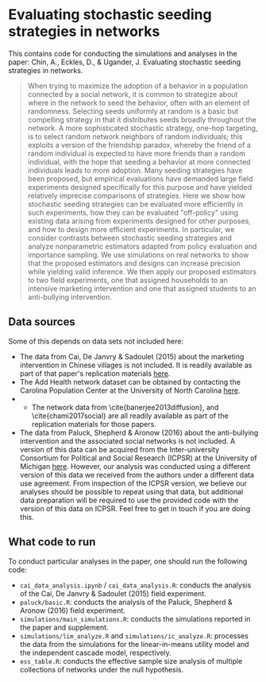 # Evaluating stochastic seeding strategies in networks

This contains code for conducting the simulations and analyses in the paper:
Chin, A., Eckles, D., &amp; Ugander, J. Evaluating stochastic seeding strategies in networks.
> When trying to maximize the adoption of a behavior in a population connected by a social network, it is common to strategize about where in the network to seed the behavior, often with an element of randomness. Selecting seeds uniformly at random is a basic but compelling strategy in that it distributes seeds broadly throughout the network. A more sophisticated stochastic strategy, one-hop targeting, is to select random network neighbors of random individuals; this exploits a version of the friendship paradox, whereby the friend of a random individual is expected to have more friends than a random individual, with the hope that seeding a behavior at more connected individuals leads to more adoption. Many seeding strategies have been proposed, but empirical evaluations have demanded large field experiments designed specifically for this purpose and have yielded relatively imprecise comparisons of strategies. Here we show how stochastic seeding strategies can be evaluated more efficiently in such experiments, how they can be evaluated "off-policy" using existing data arising from experiments designed for other purposes, and how to design more efficient experiments. In particular, we consider contrasts between stochastic seeding strategies and analyze nonparametric estimators adapted from policy evaluation and importance sampling. We use simulations on real networks to show that the proposed estimators and designs can increase precision while yielding valid inference. We then apply our proposed estimators to two field experiments, one that assigned households to an intensive marketing intervention and one that assigned students to an anti-bullying intervention.  

## Data sources
Some of this depends on data sets not included here:
- The data from Cai, De Janvry &amp; Sadoulet (2015) about the marketing intervention in Chinese villages is not included. It is readily available as part of that paper's replication materials [here](http://doi.org/10.3886/E113593V1). 
- The Add Health network dataset can be obtained by contacting the Carolina Population Center at the University of North Carolina [here](https://www.cpc.unc.edu/).
- - The network data from \cite{banerjee2013diffusion}, and \cite{chami2017social} are all readily available as part of the replication materials for those papers. 
- The data from Paluck, Shepherd &amp; Aronow (2016) about the anti-bullying intervention and the associated social networks is not included. A version of this data can be acquired from the Inter-university Consortium for Political and Social Research (ICPSR) at the University of Michigan [here](https://www.icpsr.umich.edu/web/civicleads/studies/37070/). However, our analysis was conducted using a different version of this data we received from the authors under a different data use agreement. From inspection of the ICPSR version, we believe our analyses should be possible to repeat using that data, but additional data preparation will be required to use the provided code with the version of this data on ICPSR. Feel free to get in touch if you are doing this.


## What code to run
To conduct particular analyses in the paper, one should run the following code:
- `cai_data_analysis.ipynb` / `cai_data_analysis.R`: conducts the analysis of the Cai, De Janvry &amp; Sadoulet (2015) field experiment.
- `paluck/basic.R`: conducts the analysis of the Paluck, Shepherd &amp; Aronow (2016) field experiment.
- `simulations/main_simulations.R`: conducts the simulations reported in the paper and supplement.
- `simulations/lim_analyze.R` and `simulations/ic_analyze.R`: processes the data from the simulations for the linear-in-means utility model and the independent cascade model, respectively.
- `ess_table.R`: conducts the effective sample size analysis of multiple collections of networks under the null hypothesis.
